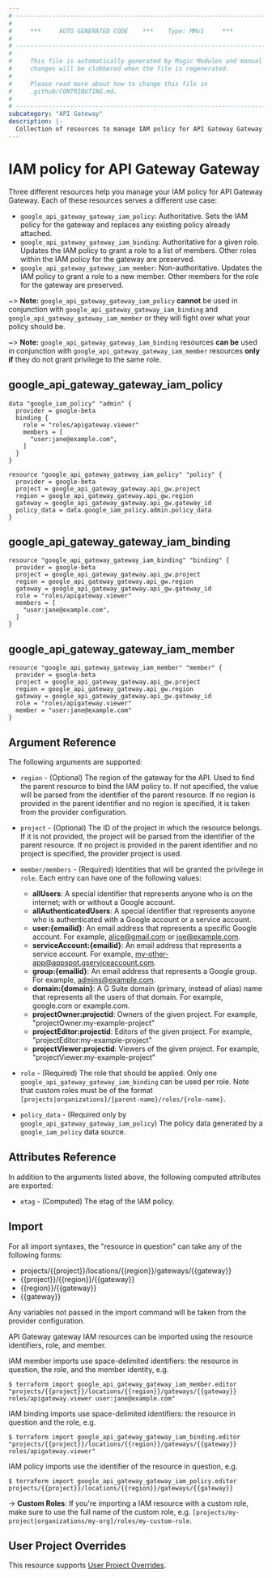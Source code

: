 ```yaml
---
# ----------------------------------------------------------------------------
#
#     ***     AUTO GENERATED CODE    ***    Type: MMv1     ***
#
# ----------------------------------------------------------------------------
#
#     This file is automatically generated by Magic Modules and manual
#     changes will be clobbered when the file is regenerated.
#
#     Please read more about how to change this file in
#     .github/CONTRIBUTING.md.
#
# ----------------------------------------------------------------------------
subcategory: "API Gateway"
description: |-
  Collection of resources to manage IAM policy for API Gateway Gateway
---
```


# IAM policy for API Gateway Gateway
Three different resources help you manage your IAM policy for API Gateway Gateway. Each of these resources serves a different use case:

* `google_api_gateway_gateway_iam_policy`: Authoritative. Sets the IAM policy for the gateway and replaces any existing policy already attached.
* `google_api_gateway_gateway_iam_binding`: Authoritative for a given role. Updates the IAM policy to grant a role to a list of members. Other roles within the IAM policy for the gateway are preserved.
* `google_api_gateway_gateway_iam_member`: Non-authoritative. Updates the IAM policy to grant a role to a new member. Other members for the role for the gateway are preserved.

~> **Note:** `google_api_gateway_gateway_iam_policy` **cannot** be used in conjunction with `google_api_gateway_gateway_iam_binding` and `google_api_gateway_gateway_iam_member` or they will fight over what your policy should be.

~> **Note:** `google_api_gateway_gateway_iam_binding` resources **can be** used in conjunction with `google_api_gateway_gateway_iam_member` resources **only if** they do not grant privilege to the same role.


## google\_api\_gateway\_gateway\_iam\_policy

```hcl
data "google_iam_policy" "admin" {
  provider = google-beta
  binding {
    role = "roles/apigateway.viewer"
    members = [
      "user:jane@example.com",
    ]
  }
}

resource "google_api_gateway_gateway_iam_policy" "policy" {
  provider = google-beta
  project = google_api_gateway_gateway.api_gw.project
  region = google_api_gateway_gateway.api_gw.region
  gateway = google_api_gateway_gateway.api_gw.gateway_id
  policy_data = data.google_iam_policy.admin.policy_data
}
```

## google\_api\_gateway\_gateway\_iam\_binding

```hcl
resource "google_api_gateway_gateway_iam_binding" "binding" {
  provider = google-beta
  project = google_api_gateway_gateway.api_gw.project
  region = google_api_gateway_gateway.api_gw.region
  gateway = google_api_gateway_gateway.api_gw.gateway_id
  role = "roles/apigateway.viewer"
  members = [
    "user:jane@example.com",
  ]
}
```

## google\_api\_gateway\_gateway\_iam\_member

```hcl
resource "google_api_gateway_gateway_iam_member" "member" {
  provider = google-beta
  project = google_api_gateway_gateway.api_gw.project
  region = google_api_gateway_gateway.api_gw.region
  gateway = google_api_gateway_gateway.api_gw.gateway_id
  role = "roles/apigateway.viewer"
  member = "user:jane@example.com"
}
```

## Argument Reference

The following arguments are supported:

* `region` - (Optional) The region of the gateway for the API.
 Used to find the parent resource to bind the IAM policy to. If not specified,
  the value will be parsed from the identifier of the parent resource. If no region is provided in the parent identifier and no
  region is specified, it is taken from the provider configuration.

* `project` - (Optional) The ID of the project in which the resource belongs.
    If it is not provided, the project will be parsed from the identifier of the parent resource. If no project is provided in the parent identifier and no project is specified, the provider project is used.

* `member/members` - (Required) Identities that will be granted the privilege in `role`.
  Each entry can have one of the following values:
  * **allUsers**: A special identifier that represents anyone who is on the internet; with or without a Google account.
  * **allAuthenticatedUsers**: A special identifier that represents anyone who is authenticated with a Google account or a service account.
  * **user:{emailid}**: An email address that represents a specific Google account. For example, alice@gmail.com or joe@example.com.
  * **serviceAccount:{emailid}**: An email address that represents a service account. For example, my-other-app@appspot.gserviceaccount.com.
  * **group:{emailid}**: An email address that represents a Google group. For example, admins@example.com.
  * **domain:{domain}**: A G Suite domain (primary, instead of alias) name that represents all the users of that domain. For example, google.com or example.com.
  * **projectOwner:projectid**: Owners of the given project. For example, "projectOwner:my-example-project"
  * **projectEditor:projectid**: Editors of the given project. For example, "projectEditor:my-example-project"
  * **projectViewer:projectid**: Viewers of the given project. For example, "projectViewer:my-example-project"

* `role` - (Required) The role that should be applied. Only one
    `google_api_gateway_gateway_iam_binding` can be used per role. Note that custom roles must be of the format
    `[projects|organizations]/{parent-name}/roles/{role-name}`.

* `policy_data` - (Required only by `google_api_gateway_gateway_iam_policy`) The policy data generated by
  a `google_iam_policy` data source.

## Attributes Reference

In addition to the arguments listed above, the following computed attributes are
exported:

* `etag` - (Computed) The etag of the IAM policy.

## Import

For all import syntaxes, the "resource in question" can take any of the following forms:

* projects/{{project}}/locations/{{region}}/gateways/{{gateway}}
* {{project}}/{{region}}/{{gateway}}
* {{region}}/{{gateway}}
* {{gateway}}

Any variables not passed in the import command will be taken from the provider configuration.

API Gateway gateway IAM resources can be imported using the resource identifiers, role, and member.

IAM member imports use space-delimited identifiers: the resource in question, the role, and the member identity, e.g.
```
$ terraform import google_api_gateway_gateway_iam_member.editor "projects/{{project}}/locations/{{region}}/gateways/{{gateway}} roles/apigateway.viewer user:jane@example.com"
```

IAM binding imports use space-delimited identifiers: the resource in question and the role, e.g.
```
$ terraform import google_api_gateway_gateway_iam_binding.editor "projects/{{project}}/locations/{{region}}/gateways/{{gateway}} roles/apigateway.viewer"
```

IAM policy imports use the identifier of the resource in question, e.g.
```
$ terraform import google_api_gateway_gateway_iam_policy.editor projects/{{project}}/locations/{{region}}/gateways/{{gateway}}
```

-> **Custom Roles**: If you're importing a IAM resource with a custom role, make sure to use the
 full name of the custom role, e.g. `[projects/my-project|organizations/my-org]/roles/my-custom-role`.

## User Project Overrides

This resource supports [User Project Overrides](https://registry.terraform.io/providers/hashicorp/google/latest/docs/guides/provider_reference#user_project_override).
